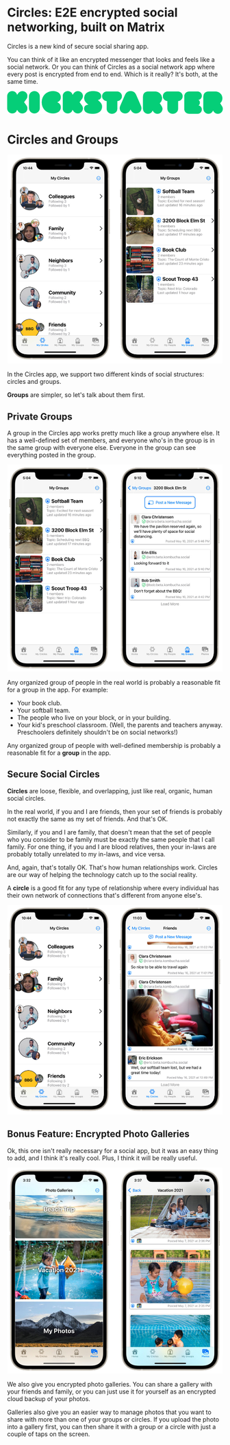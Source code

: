 # Circles: E2E encrypted social networking, built on Matrix

Circles is a new kind of secure social sharing app.

You can think of it like an encrypted messenger that looks and feels like a social network.
Or you can think of Circles as a social network app where every post is encrypted from end to end.
Which is it really?  It's both, at the same time.

![Kickstarter banner](./assets/images/kickstarter-logo-green.png)

# Circles and Groups

![Circles and groups screenshots](./assets/images/circles-and-groups.jpeg)

In the Circles app, we support two different kinds of social structures:
circles and groups.

**Groups** are simpler, so let's talk about them first.

## Private Groups

A group in the Circles app works pretty much like a group anywhere else.
It has a well-defined set of members, and everyone who's in the group is
in the same group with everyone else.
Everyone in the group can see everything posted in the group.

![Groups screenshots](./assets/images/groups-screenshots.jpeg)

Any organized group of people in the real world is probably a reasonable
fit for a group in the app.
For example:
* Your book club.
* Your softball team.
* The people who live on your block, or in your building.
* Your kid's preschool classroom.
  (Well, the parents and teachers anyway.  Preschoolers definitely shouldn't be on social networks!)

Any organized group of people with well-defined membership is probably a
reasonable fit for a **group** in the app.

## Secure Social Circles

**Circles** are loose, flexible, and overlapping, just like real, organic,
human social circles.

In the real world, if you and I are friends, then your set of friends is
probably not exactly the same as my set of friends.
And that's OK.

Similarly, if you and I are family, that doesn't mean that the set of people
who you consider to be family must be exactly the same people that I call
family.
For one thing, if you and I are blood relatives, then your in-laws are
probably totally unrelated to my in-laws, and vice versa.

And, again, that's totally OK.
That's how human relationships work.
Circles are our way of helping the technology catch up to the social reality.

A **circle** is a good fit for any type of relationship where every individual
has their own network of connections that's different from anyone else's.

![Circles screenshots](./assets/images/circles-screenshots.jpeg)

## Bonus Feature: Encrypted Photo Galleries

Ok, this one isn't really necessary for a social app, but it was an
easy thing to add, and I think it's really cool.
Plus, I think it will be really useful.

![Photo gallery screenshots](/assets/images/photogallery-screenshots.jpeg)

We also give you encrypted photo galleries.
You can share a gallery with your friends and family, or you can just
use it for yourself as an encrypted cloud backup of your photos.

Galleries also give you an easier way to manage photos that you want
to share with more than one of your groups or circles.
If you upload the photo into a gallery first, you can then share it
with a group or a circle with just a couple of taps on the screen.
